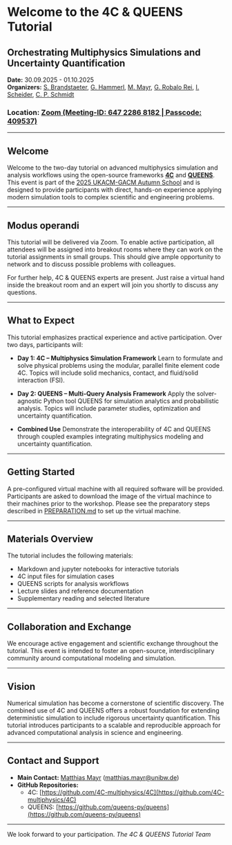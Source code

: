 # Welcome to the 4C & QUEENS Tutorial
## Orchestrating Multiphysics Simulations and Uncertainty Quantification

**Date:** 30.09.2025 - 01.10.2025</br>
**Organizers:** [S. Brandstaeter](https://github.com/sbrandstaeter), [G. Hammerl](https://github.com/georghammerl), [M. Mayr](https://github.com/mayrmt), [G. Robalo Rei](https://github.com/gilrrei), [I. Scheider](https://github.com/ischeider), [C. P. Schmidt](c-p-schmidt)
### **Location:** [Zoom (Meeting-ID: 647 2286 8182 | Passcode: 409537)](https://unibw.zoom-x.de/j/64722868182?pwd=V4bEWtP43aJy9NOx2TfkdPbwMuebqY.1) </br>

---

## Welcome

Welcome to the two-day tutorial on advanced multiphysics simulation and analysis workflows using the open-source frameworks **[4C](https://4c-multiphysics.org)** and **[QUEENS](https://www.queens-py.org)**. This event is part of the [2025 UKACM-GACM Autumn School](https://www.ukacm-gacm-school.net/home) and is designed to provide participants with direct, hands-on experience applying modern simulation tools to complex scientific and engineering problems.

---

## Modus operandi

This tutorial will be delivered via Zoom. To enable active participation, all attendees will be assigned into breakout rooms where they can work on the tutorial assignments in small groups. This should give ample opportunity to network and to discuss possible problems with colleagues.

For further help, 4C & QUEENS experts are present. Just raise a virtual hand inside the breakout room and an expert will join you shortly to discuss any questions.

---

## What to Expect

This tutorial emphasizes practical experience and active participation. Over two days, participants will:

- **Day 1: 4C – Multiphysics Simulation Framework**
  Learn to formulate and solve physical problems using the modular, parallel finite element code 4C. Topics will include solid mechanics, contact, and fluid/solid interaction (FSI).

- **Day 2: QUEENS – Multi-Query Analysis Framework**
  Apply the solver-agnostic Python tool QUEENS for simulation analytics and probabilistic analysis. Topics will include parameter studies, optimization and uncertainty quantification.

- **Combined Use**
  Demonstrate the interoperability of 4C and QUEENS through coupled examples integrating multiphysics modeling and uncertainty quantification.

---

## Getting Started

A pre-configured virtual machine with all required software will be provided.
Participants are asked to download the image of the virtual machince to their machines prior to the workshop. 
Please see the preparatory steps described in [PREPARATION.md](PREPARATION.md) to set up the virtual machine.

---

## Materials Overview

The tutorial includes the following materials:

- Markdown and jupyter notebooks for interactive tutorials
- 4C input files for simulation cases
- QUEENS scripts for analysis workflows
- Lecture slides and reference documentation
- Supplementary reading and selected literature

---

## Collaboration and Exchange

We encourage active engagement and scientific exchange throughout the tutorial. This event is intended to foster an open-source, interdisciplinary community around computational modeling and simulation.

---

## Vision

Numerical simulation has become a cornerstone of scientific discovery. The combined use of 4C and QUEENS offers a robust foundation for extending deterministic simulation to include rigorous uncertainty quantification. This tutorial introduces participants to a scalable and reproducible approach for advanced computational analysis in science and engineering.

---

## Contact and Support

- **Main Contact:** [Matthias Mayr](https://github.com/mayrmt) ([matthias.mayr@unibw.de](mailto:matthias.mayr@unibw.de))
- **GitHub Repositories:**
  - 4C: [https://github.com/4C-multiphysics/4C](https://github.com/4C-multiphysics/4C)
  - QUEENS: [https://github.com/queens-py/queens](https://github.com/queens-py/queens)

---

We look forward to your participation.
*The 4C & QUEENS Tutorial Team*
